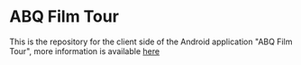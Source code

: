 # ABQ Film Tour

This is the repository for the client side of the Android application "ABQ Film Tour", more information is available [here](https://abqfilmtour.github.io/)
